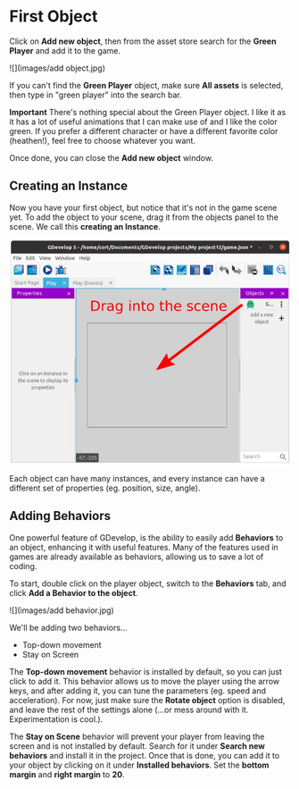# First Object

Click on **Add new object**, then from the asset store search for the **Green Player** and add it to the game.

![](images/add object.jpg)

If you can't find the **Green Player** object, make sure **All assets** is selected, then type in "green player" into the search bar.

**Important** There's nothing special about the Green Player object.
I like it as it has a lot of useful animations that I can make use of and I like the color green.
If you prefer a different character or have a different favorite color (heathen!), feel free to choose whatever you want.

Once done, you can close the **Add new object** window.

## Creating an Instance

Now you have your first object, but notice that it's not in the game scene yet.
To add the object to your scene, drag it from the objects panel to the scene.
We call this **creating an Instance**.

![](images/instance.jpg)

Each object can have many instances, and every instance can have a different set of properties (eg. position, size, angle).

## Adding Behaviors

One powerful feature of GDevelop, is the ability to easily add **Behaviors** to an object, enhancing it with useful features.
Many of the features used in games are already available as behaviors, allowing us to save a lot of coding.

To start, double click on the player object, switch to the **Behaviors** tab, and click **Add a Behavior to the object**.

![](images/add behavior.jpg)

We'll be adding two behaviors...

* Top-down movement
* Stay on Screen

The **Top-down movement** behavior is installed by default, so you can just click to add it.
This behavior allows us to move the player using the arrow keys, and after adding it, you can tune the parameters (eg. speed and acceleration).
For now, just make sure the **Rotate object** option is disabled, and leave the rest of the settings alone (...or mess around with it. Experimentation is cool.).

The **Stay on Scene** behavior will prevent your player from leaving the screen and is not installed by default.
Search for it under **Search new behaviors** and install it in the project.
Once that is done, you can add it to your object by clicking on it under **Installed behaviors**.
Set the **bottom margin** and **right margin** to **20**.